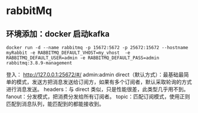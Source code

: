 # rabbitMq
## 环境添加：docker 启动kafka
    docker run -d --name rabbitmq -p 15672:5672 -p 25672:15672 --hostname myRabbit -e RABBITMQ_DEFAULT_VHOST=my_vhost  -e RABBITMQ_DEFAULT_USER=admin -e RABBITMQ_DEFAULT_PASS=admin rabbitmq:3.8.9-management
 登入：
 http://127.0.0.1:25672/#/   admin:admin
 direct（默认方式）：最基础最简单的模式，发送方把消息发送给订阅方，如果有多个订阅者，默认采取轮询的方式进行消息发送。
 headers：与 direct 类似，只是性能很差，此类型几乎用不到。
 fanout：分发模式，把消费分发给所有订阅者。
 topic：匹配订阅模式，使用正则匹配到消息队列，能匹配到的都能接收到。